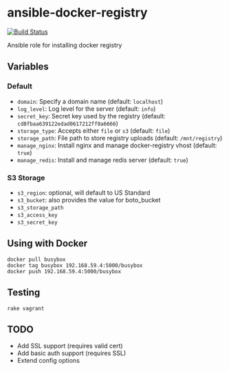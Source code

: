 ansible-docker-registry
=======================

[![Build Status](https://travis-ci.org/nextrevision/ansible-docker-registry.png?branch=master)](https://travis-ci.org/nextrevision/ansible-docker-registry)

Ansible role for installing docker registry

## Variables

### Default

* ```domain```: Specify a domain name (default: ```localhost```)
* ```log_level```: Log level for the server (default: ```info```)
* ```secret_key```: Secret key used by the registry (default: ```cd8fbaa639122edad0617212ff0a6666```)
* ```storage_type```: Accepts either ```file``` or ```s3``` (default: ```file```)
* ```storage_path```: File path to store registry uploads (default: ```/mnt/registry```)
* ```manage_nginx```: Install nginx and manage docker-registry vhost (default: ```true```)
* ```manage_redis```: Install and manage redis server (default: ```true```)

### S3 Storage

* ```s3_region```: optional, will default to US Standard
* ```s3_bucket```: also provides the value for boto_bucket
* ```s3_storage_path```
* ```s3_access_key```
* ```s3_secret_key```

## Using with Docker

    docker pull busybox
    docker tag busybox 192.168.59.4:5000/busybox
    docker push 192.168.59.4:5000/busybox

## Testing

    rake vagrant

## TODO

* Add SSL support (requires valid cert)
* Add basic auth support (requires SSL)
* Extend config options
